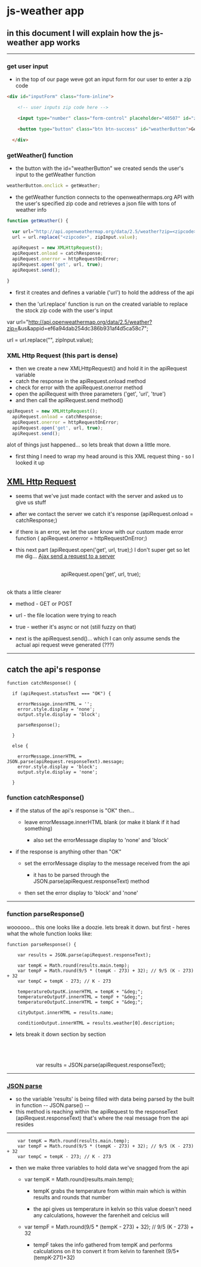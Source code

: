 # js-weather app

## in this document I will explain how the js-weather app works
----

### get user input

- in the top of our page weve got an input form for our user to enter a zip code

```html
<div id="inputForm" class="form-inline">

    <!-- user inputs zip code here -->

    <input type="number" class="form-control" placeholder="40507" id="zipInput">

    <button type="button" class="btn btn-success" id="weatherButton">Get Weather</button>

  </div>
  ```


### getWeather() function

- the button with the id="weatherButton" we created sends the user's input to the getWeather function
 
```javascript
weatherButton.onclick = getWeather;
```


- the getWeather function connects to the openweathermaps.org API with the user's specified zip code and retrieves a json file with tons of weather info

```js
function getWeather() {

  var url="http://api.openweathermap.org/data/2.5/weather?zip=<zipcode>&us&appid=ef6a94dab254dc386b931af4d5ca58c7";
  url = url.replace("<zipcode>", zipInput.value); 

  apiRequest = new XMLHttpRequest();
  apiRequest.onload = catchResponse;
  apiRequest.onerror = httpRequestOnError;
  apiRequest.open('get', url, true);
  apiRequest.send();

}
```



- first it creates and defines a variable ('url') to hold the address of the api

- then the 'url.replace' function is run on the created variable to replace the stock zip code with the user's input



 
 
 
 var url="http://api.openweathermap.org/data/2.5/weather?zip=<zipcode>&us&appid=ef6a94dab254dc386b931af4d5ca58c7";
 
 url = url.replace("<zipcode>", zipInput.value);
 
 


### XML Http Request (this part is dense)

- then we create a new XMLHttpRequest() and hold it in the apiRequest variable
- catch the response in the apiRequest.onload method
- check for error with the apiRequest.onerror method
- open the apiRequest with three parameters ('get', 'url', 'true')
- and then call the apiRequest.send method()


```js
apiRequest = new XMLHttpRequest();
  apiRequest.onload = catchResponse;
  apiRequest.onerror = httpRequestOnError;
  apiRequest.open('get', url, true);
  apiRequest.send();
  ```

alot of things just happened... so lets break that down a little more. 


- first thing I need to wrap my head around is this XML request thing - so I looked it up
## [XML Http Request](https://www.w3schools.com/xml/xml_http.asp)

- seems that we've just made contact with the server and asked us to give us stuff

- after we contact the server we catch it's response (apiRequest.onload = catchResponse;)
- if there is an error, we let the user know with our custom made error function ( apiRequest.onerror = httpRequestOnError;) 
- this next part (apiRequest.open('get', url, true);) I don't super get so let me dig...
[Ajax send a request to a server](https://www.w3schools.com/xml/ajax_xmlhttprequest_send.asp)

<br>
<center>apiRequest.open('get', url, true);</center>
<br>



ok thats a little clearer
- method - GET or POST
- url - the file location were trying to reach
- true - wether it's async or not (still fuzzy on that)

- next is the apiRequest.send()... which I can only assume sends the actual api request weve generated (???)

---
## catch the api's response


```
function catchResponse() {

  if (apiRequest.statusText === "OK") {

    errorMessage.innerHTML = '';
    error.style.display = 'none';
    output.style.display = 'block';

    parseResponse();

  }

  else {

    errorMessage.innerHTML = JSON.parse(apiRequest.responseText).message;
    error.style.display = 'block';
    output.style.display = 'none';

  }
  ```

### function catchResponse()

- if the status of the api's response is "OK" then...

	- leave errorMessage.innerHTML  blank (or make it blank if it had something)

		- also set the errorMessage display to 'none' and 'block'



- if the response is anything other than "OK"

	- set the errorMessage display to the message received from the api

		- it has to be parsed through the JSON.parse(apiRequest.responseText) method

	- then set the error display to 'block' and 'none' 

----
### function parseResponse()

woooooo... this one looks like a doozie. lets break it down. but first - heres what the whole function looks like:

```
function parseResponse() {

    var results = JSON.parse(apiRequest.responseText);

    var tempK = Math.round(results.main.temp);
    var tempF = Math.round(9/5 * (tempK - 273) + 32); // 9/5 (K - 273) + 32
    var tempC = tempK - 273; // K - 273

    temperatureOutputK.innerHTML = tempK + "&deg;";
    temperatureOutputF.innerHTML = tempF + "&deg;";
    temperatureOutputC.innerHTML = tempC + "&deg;";

    cityOutput.innerHTML = results.name;

    conditionOutput.innerHTML = results.weather[0].description;
```

- lets break it down section by section
<br>
<br>
<br>


<center>var results = JSON.parse(apiRequest.responseText);</center>

-----

### [JSON parse](https://www.w3schools.com/js/js_json_parse.asp)

- so the variable 'results' is being filled with data being parsed by the built in function -- JSON.parse() -- 
- this method is reaching within the apiRequest to the responseText (apiRequest.responseText) that's where the real message from the api resides

---


```
	var tempK = Math.round(results.main.temp);
    var tempF = Math.round(9/5 * (tempK - 273) + 32); // 9/5 (K - 273) + 32
    var tempC = tempK - 273; // K - 273
```

- then we make three variables to hold data we've snagged from the api
	- var tempK = Math.round(results.main.temp);

		- tempK grabs the temperature from within main which is within results and rounds that number

		- the api gives us temperature in kelvin so this value doesn't need any calculations, however the farenheit and celcius will


	- var tempF = Math.round(9/5 * (tempK - 273) + 32); // 9/5 (K - 273) + 32

		- tempF takes the info gathered from tempK and performs calculations on it to convert it from kelvin to farenheit (9/5*(tempK-271)+32)

